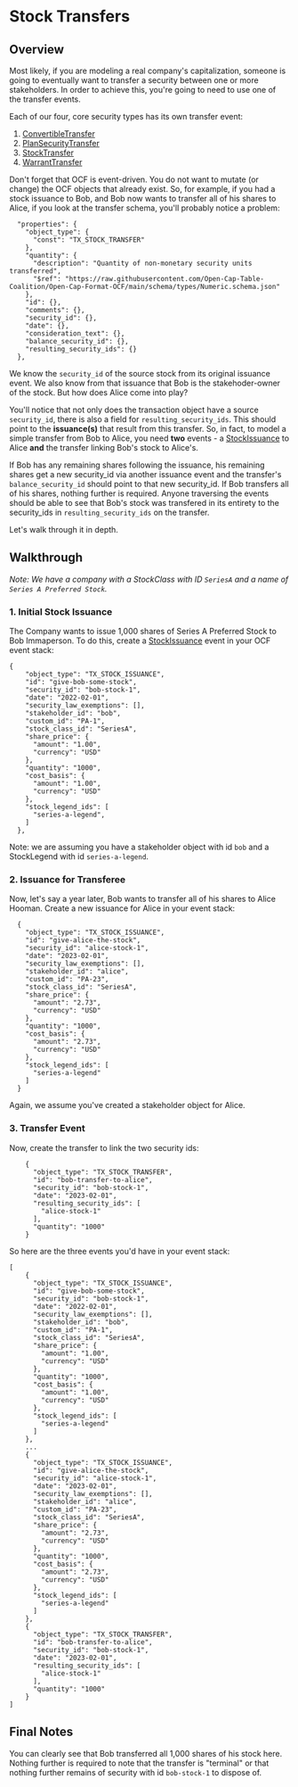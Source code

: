 # Stock Transfers

## Overview

Most likely, if you are modeling a real company's capitalization, someone is
going to eventually want to transfer a security between one or more
stakeholders. In order to achieve this, you're going to need to use one of the
transfer events.

Each of our four, core security types has its own transfer event:

1. [ConvertibleTransfer](../../schema_markdown/schema/objects/transactions/transfer/ConvertibleTransfer.md)
2. [PlanSecurityTransfer](../../schema_markdown/schema/objects/transactions/transfer/PlanSecurityTransfer.md)
3. [StockTransfer](../../schema_markdown/schema/objects/transactions/transfer/StockTransfer.md)
4. [WarrantTransfer](../../schema_markdown/schema/objects/transactions/transfer/WarrantTransfer.md)

Don't forget that OCF is event-driven. You do not want to mutate (or change) the
OCF objects that already exist. So, for example, if you had a stock issuance to
Bob, and Bob now wants to transfer all of his shares to Alice, if you look at
the transfer schema, you'll probably notice a problem:

```
  "properties": {
    "object_type": {
      "const": "TX_STOCK_TRANSFER"
    },
    "quantity": {
      "description": "Quantity of non-monetary security units transferred",
      "$ref": "https://raw.githubusercontent.com/Open-Cap-Table-Coalition/Open-Cap-Format-OCF/main/schema/types/Numeric.schema.json"
    },
    "id": {},
    "comments": {},
    "security_id": {},
    "date": {},
    "consideration_text": {},
    "balance_security_id": {},
    "resulting_security_ids": {}
  },
```

We know the `security_id` of the source stock from its original issuance event.
We also know from that issuance that Bob is the stakehoder-owner of the stock.
But how does Alice come into play?

You'll notice that not only does the transaction object have a source
`security_id`, there is also a field for `resulting_security_ids`. This should
point to the **issuance(s)** that result from this transfer. So, in fact, to
model a simple transfer from Bob to Alice, you need **two** events - a
[StockIssuance](../../schema_markdown/schema/objects/transactions/issuance/StockIssuance.md)
to Alice **and** the transfer linking Bob's stock to Alice's.

If Bob has any remaining shares following the issuance, his remaining shares get
a new security_id via another issuance event and the transfer's
`balance_security_id` should point to that new security_id. If Bob transfers all
of his shares, nothing further is required. Anyone traversing the events should
be able to see that Bob's stock was transfered in its entirety to the
security_ids in `resulting_security_ids` on the transfer.

Let's walk through it in depth.

## Walkthrough

_Note: We have a company with a StockClass with ID `SeriesA` and a name of
`Series A Preferred Stock`._

### 1. Initial Stock Issuance

The Company wants to issue 1,000 shares of Series A Preferred Stock to Bob
Immaperson. To do this, create a
[StockIssuance](../../schema_markdown/schema/objects/transactions/issuance/StockIssuance.md)
event in your OCF event stack:

```
{
    "object_type": "TX_STOCK_ISSUANCE",
    "id": "give-bob-some-stock",
    "security_id": "bob-stock-1",
    "date": "2022-02-01",
    "security_law_exemptions": [],
    "stakeholder_id": "bob",
    "custom_id": "PA-1",
    "stock_class_id": "SeriesA",
    "share_price": {
      "amount": "1.00",
      "currency": "USD"
    },
    "quantity": "1000",
    "cost_basis": {
      "amount": "1.00",
      "currency": "USD"
    },
    "stock_legend_ids": [
      "series-a-legend",
    ]
  },
```

Note: we are assuming you have a stakeholder object with id `bob` and a
StockLegend with id `series-a-legend`.

### 2. Issuance for Transferee

Now, let's say a year later, Bob wants to transfer all of his shares to Alice
Hooman. Create a new issuance for Alice in your event stack:

```
  {
    "object_type": "TX_STOCK_ISSUANCE",
    "id": "give-alice-the-stock",
    "security_id": "alice-stock-1",
    "date": "2023-02-01",
    "security_law_exemptions": [],
    "stakeholder_id": "alice",
    "custom_id": "PA-23",
    "stock_class_id": "SeriesA",
    "share_price": {
      "amount": "2.73",
      "currency": "USD"
    },
    "quantity": "1000",
    "cost_basis": {
      "amount": "2.73",
      "currency": "USD"
    },
    "stock_legend_ids": [
      "series-a-legend"
    ]
  }
```

Again, we assume you've created a stakeholder object for Alice.

### 3. Transfer Event

Now, create the transfer to link the two security ids:

```
    {
      "object_type": "TX_STOCK_TRANSFER",
      "id": "bob-transfer-to-alice",
      "security_id": "bob-stock-1",
      "date": "2023-02-01",
      "resulting_security_ids": [
        "alice-stock-1"
      ],
      "quantity": "1000"
    }
```

So here are the three events you'd have in your event stack:

```
[
    {
      "object_type": "TX_STOCK_ISSUANCE",
      "id": "give-bob-some-stock",
      "security_id": "bob-stock-1",
      "date": "2022-02-01",
      "security_law_exemptions": [],
      "stakeholder_id": "bob",
      "custom_id": "PA-1",
      "stock_class_id": "SeriesA",
      "share_price": {
        "amount": "1.00",
        "currency": "USD"
      },
      "quantity": "1000",
      "cost_basis": {
        "amount": "1.00",
        "currency": "USD"
      },
      "stock_legend_ids": [
        "series-a-legend"
      ]
    },
    ...
    {
      "object_type": "TX_STOCK_ISSUANCE",
      "id": "give-alice-the-stock",
      "security_id": "alice-stock-1",
      "date": "2023-02-01",
      "security_law_exemptions": [],
      "stakeholder_id": "alice",
      "custom_id": "PA-23",
      "stock_class_id": "SeriesA",
      "share_price": {
        "amount": "2.73",
        "currency": "USD"
      },
      "quantity": "1000",
      "cost_basis": {
        "amount": "2.73",
        "currency": "USD"
      },
      "stock_legend_ids": [
        "series-a-legend"
      ]
    },
    {
      "object_type": "TX_STOCK_TRANSFER",
      "id": "bob-transfer-to-alice",
      "security_id": "bob-stock-1",
      "date": "2023-02-01",
      "resulting_security_ids": [
        "alice-stock-1"
      ],
      "quantity": "1000"
    }
]
```

## Final Notes

You can clearly see that Bob transferred all 1,000 shares of his stock here.
Nothing further is required to note that the transfer is "terminal" or that
nothing further remains of security with id `bob-stock-1` to dispose of.
